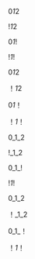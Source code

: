 0*1*2

!*1*2

0*1*!

!*1*!

0*1*2

！*1*2

0*1*！

！*1*！

0_1_2

!_1_2

0_1_!

!_1_!

0_1_2

！_1_2

0_1_！

！_1_！
